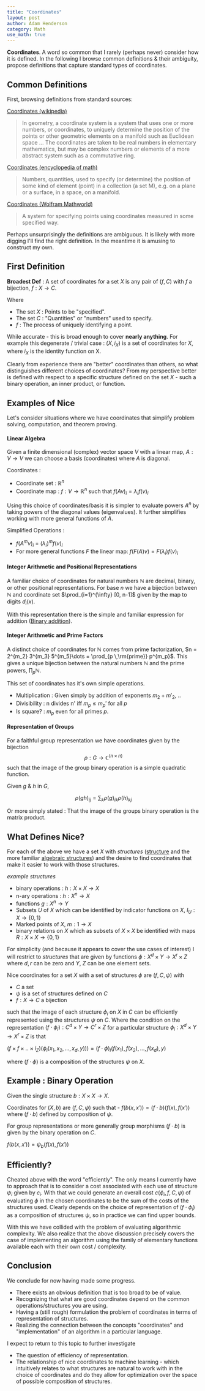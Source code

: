 ```yaml
---
title: "Coordinates"
layout: post
author: Adam Henderson
category: Math
use_math: true
---
```


**Coordinates**. A word so common that I rarely (perhaps never) consider how it is defined. In the following I browse common definitions & their ambiguity, propose definitions that capture standard types of coordinates.

Common Definitions
------------------

First, browsing definitions from standard sources:

[Coordinates (wikipedia)](https://en.wikipedia.org/wiki/Coordinate_system)

>In geometry, a coordinate system is a system that uses one or more numbers, or coordinates, to uniquely determine the position of the points or other geometric elements on a manifold such as Euclidean space ... The coordinates are taken to be real numbers in elementary mathematics, but may be complex numbers or elements of a more abstract system such as a commutative ring.

[Coordinates (encyclopedia of math)](https://www.encyclopediaofmath.org/index.php/Coordinates)

> Numbers, quantities, used to specify (or determine) the position of some kind of element (point) in a collection (a set M), e.g. on a plane or a surface, in a space, on a manifold.

[Coordinates (Wolfram Mathworld)](https://mathworld.wolfram.com/CoordinateSystem.html)

> A system for specifying points using coordinates measured in some specified way.

Perhaps unsurprisingly the definitions are ambiguous. It is likely with more digging I'll find the right definition. In the meantime it is amusing to construct my own.

First Definition
----------------

**Broadest Def** : A set of coordinates for a set $X$ is any pair of $(f, C)$ with $f$ a bijection, $f : X \rightarrow C$.

Where

* The set $X$ : Points to be "specified".
* The set $C$ : "Quantities" or "numbers" used to specify.
* $f$ : The process of uniquely identifying a point.

While accurate - this is broad enough to cover **nearly anything**. For example this degenerate / trivial case : $(X, i_X)$ is a set of coordinates for $X$, where $i_X$ is the identity function on X.

Clearly from experience there are "better" coordinates than others, so what distinguishes different choices of coordinates? From my perspective better is defined with respect to a specific structure defined on the set $X$ - such a binary operation, an inner product, or function.

Examples of Nice
--------
Let's consider situations where we have coordinates that simplify problem solving, computation, and theorem proving.

#### Linear Algebra

Given a finite dimensional (complex) vector space $V$ with a linear map, $A : V \rightarrow V$ we can choose a basis (coordinates) where $A$ is diagonal.

Coordinates :

* Coordinate set : $\mathbb{R}^n$
* Coordinate map : $f : V \rightarrow \mathbb{R}^n$ such that $f(Av)_i = \lambda_i f(v)_i$

Using this choice of coordinates/basis it is simpler to evaluate powers $A^n$ by taking powers of the diagonal values (eigenvalues). It further simplifies working with
more general functions of $A$.

Simplified Operations :

* $f(A^m v)_i$ = $(\lambda_i)^m f(v)_i$
* For more general functions $F$ the linear map: $f(F(A)v) = F(\lambda_i)f(v)_i$

#### Integer Arithmetic and Positional Representations

A familiar choice of coordinates for natural numbers $\mathbb{N}$ are decimal, binary, or other positional representations. For base $n$ we have a bijection between $\mathbb{N}$ and coordinate set $\prod_{i=1}^{\infty} [0, n-1]$ given by the map to digits $d_i(x)$.

With this representation there is the simple and familiar expression for addition ([Binary addition](https://en.wikipedia.org/wiki/Adder_(electronics))).

#### Integer Arithmetic and Prime Factors

A distinct choice of coordinates for $\mathbb{N}$ comes from prime factorization, $n = 2^{m_2} 3^{m_3} 5^{m_5}\dots = \prod_{p \,\rm{prime}} p^{m_p}$. This gives a unique bijection between the natural numbers $\mathbb{N}$ and the prime powers, $\prod_p \mathbb{N}$.

This set of coordinates has it's own simple operations.

* Multiplication : Given simply by addition of exponents $m_2 + m'_2$, ..
* Divisibility : n divides n' iff $m_p \leq m_p'$ for all $p$
* Is square? : $m_p$ even for all primes $p$.

#### Representation of Groups

For a faithful group representation we have coordinates given by the bijection $$\rho : G \rightarrow \mathbb{C}^{(n \times n)} $$ such that the image of the group binary operation is a simple quadratic function.

Given $g$ & $h$ in $G$,

$$\rho(gh)_{ij} = \sum_k \rho(g)_{ik} \rho(h)_{kj}$$

Or more simply stated : That the image of the groups binary operation is the matrix product.

## What Defines Nice?

For each of the above we have a set $X$ with *structures* ([structure](https://en.wikipedia.org/wiki/Mathematical_structure) and the more familiar [algebraic structures](https://en.wikipedia.org/wiki/Algebraic_structure)) and the desire to find coordinates that make it easier to work with those structures.

*example structures*

* binary operations : $h : X \times X \rightarrow X$
* n-ary operations : $h : X^n \rightarrow X$
* functions $g : X^n \rightarrow Y$
* Subsets $U$ of $X$ which can be identified by indicator functions on $X$, $I_U : X \rightarrow \{0, 1\}$
* Marked points of $X$,  $m : 1 \rightarrow X$
* binary relations on $X$ which as subsets of $X \times X$ be identified with maps $R: X \times X \rightarrow \{0, 1\}$

For simplicity (and because it appears to cover the use cases of interest) I will restrict to *structures* that are given by functions $\phi : X^d \times Y \rightarrow X^r \times Z$ where $d,r$ can be zero and $Y$, $Z$ can be one element sets.

Nice coordinates for a set $X$ with a set of structures $\phi$ are $(f, C, \psi)$ with
* $C$ a set
* $\psi$ is a set of structures defined on $C$
* $f : X \rightarrow C$ a bijection

such that the image of each structure $\phi_i$ on $X$ in $C$ can be efficiently represented using the structures $\psi$ on $C$. Where the condition on the representation $(f \cdot \phi_i) : C^d \times Y \rightarrow C^r \times Z$ for a particular structure $\phi_i: X^{d} \times Y \rightarrow X^r \times Z$ is that

$(f \times f \times .. \times i_Z) (\phi_i(x_1, x_2, ...,x_d, y))) = (f\cdot\phi)_i (f(x_1), f(x_2), ..., f(x_d), y)$

where $(f \cdot \phi)$ is a composition of the structures $\psi$ on $X$.

Example : Binary Operation
----

Given the single structure $b : X\times X \rightarrow X$.

Coordinates for $(X, b)$ are $(f, C, \psi)$ such that -
$f(b(x, x')) = (f \cdot b)(f(x), f(x'))$ where $(f \cdot b)$ defined by composition of $\psi$.

For group representations or more generally group morphisms  $(f \cdot b)$ is given by the binary operation on $C$.

$f(b(x, x')) = \psi_b(f(x), f(x'))$

Efficiently?
-------------

Cheated above with the word "efficiently". The only means I currently have to approach that is to consider a cost associated with each use of structure $\psi_i$ given by $c_i$. With that we could generate an overall cost $c(\phi_i, f, C, \psi)$ of evaluating $\phi$ in the chosen
coordinates to be the sum of the costs of the structures used. Clearly depends on the choice of representation of
$(f \cdot \phi_i)$ as a composition of structures $\psi$, so in practice we can find upper bounds.

With this we have collided with the problem of evaluating algorithmic complexity. We also realize that the above discussion precisely covers the case of implementing an algorithm using the family of elementary functions available each with their own cost / complexity.

Conclusion
---------

We conclude for now having made some progress.

* There exists an obvious definition that is too broad to be of value.
* Recognizing that what are good coordinates depend on the common operations/structures you are using.
* Having a (still rough) formulation the problem of coordinates in terms of representation of structures.
* Realizing the connection between the concepts "coordinates" and "implementation" of an algorithm in a particular language.

I expect to return to this topic to further investigate

* The question of efficiency of representation.
* The relationship of nice coordinates to machine learning - which intuitively relates to what structures are natural to work with in the choice of coordinates and do they allow for optimization over the space of possible composition of structures.
